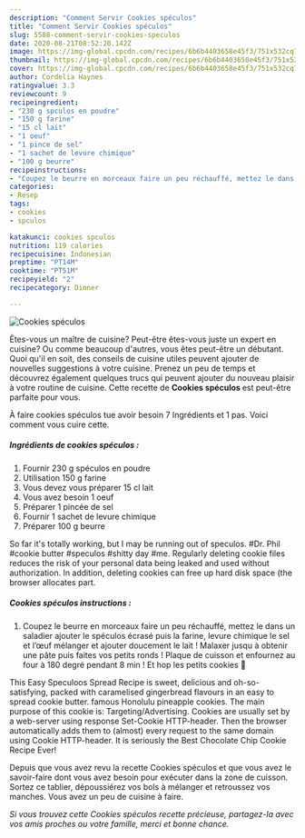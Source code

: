 ```yaml
---
description: "Comment Servir Cookies spéculos"
title: "Comment Servir Cookies spéculos"
slug: 5588-comment-servir-cookies-speculos
date: 2020-08-21T08:52:20.142Z
image: https://img-global.cpcdn.com/recipes/6b6b4403658e45f3/751x532cq70/cookies-speculos-photo-principale-de-la-recette.jpg
thumbnail: https://img-global.cpcdn.com/recipes/6b6b4403658e45f3/751x532cq70/cookies-speculos-photo-principale-de-la-recette.jpg
cover: https://img-global.cpcdn.com/recipes/6b6b4403658e45f3/751x532cq70/cookies-speculos-photo-principale-de-la-recette.jpg
author: Cordelia Haynes
ratingvalue: 3.3
reviewcount: 9
recipeingredient:
- "230 g spculos en poudre"
- "150 g farine"
- "15 cl lait"
- "1 oeuf"
- "1 pince de sel"
- "1 sachet de levure chimique"
- "100 g beurre"
recipeinstructions:
- "Coupez le beurre en morceaux faire un peu réchauffé, mettez le dans un saladier ajouter le spéculos écrasé puis la farine, levure chimique le sel et l’œuf mélanger et ajouter doucement le lait ! Malaxer jusqu à obtenir une pâte puis faites vos petits ronds ! Plaque de cuisson et enfournez au four à 180 degré pendant 8 min ! Et hop les petits cookies 🍪"
categories:
- Resep
tags:
- cookies
- spculos

katakunci: cookies spculos 
nutrition: 119 calories
recipecuisine: Indonesian
preptime: "PT14M"
cooktime: "PT51M"
recipeyield: "2"
recipecategory: Dinner

---
```



![Cookies spéculos](https://img-global.cpcdn.com/recipes/6b6b4403658e45f3/751x532cq70/cookies-speculos-photo-principale-de-la-recette.jpg)

Êtes-vous un maître de cuisine? Peut-être êtes-vous juste un expert en cuisine? Ou comme beaucoup d'autres, vous êtes peut-être un débutant. Quoi qu'il en soit, des conseils de cuisine utiles peuvent ajouter de nouvelles suggestions à votre cuisine. Prenez un peu de temps et découvrez également quelques trucs qui peuvent ajouter du nouveau plaisir à votre routine de cuisine. Cette recette de <strong> Cookies spéculos </strong> est peut-être parfaite pour vous.

<!--inarticleads1-->

À faire cookies spéculos tue avoir besoin 7 Ingrédients et 1 pas. Voici comment vous cuire cette.

##### Ingrédients de cookies spéculos :

1. Fournir 230 g spéculos en poudre
1. Utilisation 150 g farine
1. Vous devez vous préparer 15 cl lait
1. Vous avez besoin 1 oeuf
1. Préparer 1 pincée de sel
1. Fournir 1 sachet de levure chimique
1. Préparer 100 g beurre


So far it&#39;s totally working, but I may be running out of speculos. #Dr. Phil #cookie butter #speculos #shitty day #me. Regularly deleting cookie files reduces the risk of your personal data being leaked and used without authorization. In addition, deleting cookies can free up hard disk space (the browser allocates part. 

<!--inarticleads2-->

##### Cookies spéculos instructions :

1. Coupez le beurre en morceaux faire un peu réchauffé, mettez le dans un saladier ajouter le spéculos écrasé puis la farine, levure chimique le sel et l’œuf mélanger et ajouter doucement le lait ! Malaxer jusqu à obtenir une pâte puis faites vos petits ronds ! Plaque de cuisson et enfournez au four à 180 degré pendant 8 min ! Et hop les petits cookies 🍪


This Easy Speculoos Spread Recipe is sweet, delicious and oh-so-satisfying, packed with caramelised gingerbread flavours in an easy to spread cookie butter. famous Honolulu pineapple cookies. The main purpose of this cookie is: Targeting/Advertising. Cookies are usually set by a web-server using response Set-Cookie HTTP-header. Then the browser automatically adds them to (almost) every request to the same domain using Cookie HTTP-header. It is seriously the Best Chocolate Chip Cookie Recipe Ever! 

<!--inarticleads1-->

<p>
Depuis que vous avez revu la recette Cookies spéculos et que vous avez le savoir-faire dont vous avez besoin pour exécuter dans la zone de cuisson. Sortez ce tablier, dépoussiérez vos bols à mélanger et retroussez vos manches. Vous avez un peu de cuisine à faire.
</p>

<p>
<i>Si vous trouvez cette Cookies spéculos recette précieuse, partagez-la avec vos amis proches ou votre famille, merci et bonne chance.</i>
</p>
